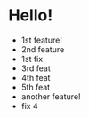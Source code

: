 # Hello!

- 1st feature!
- 2nd feature
- 1st fix
- 3rd feat
- 4th feat
- 5th feat
- another feature!
- fix 4